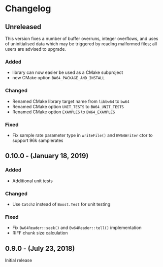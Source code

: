 # Changelog

## Unreleased

This version fixes a number of buffer overruns, integer overflows, and uses of uninitialised data which may be triggered by reading malformed files; all users are advised to upgrade.

### Added

- library can now easier be used as a CMake subproject
- new CMake option `BW64_PACKAGE_AND_INSTALL`

### Changed

- Renamed CMake library target name from `libbw64` to `bw64`
- Renamed CMake option `UNIT_TESTS` to `BW64_UNIT_TESTS`
- Renamed CMake option `EXAMPLES` to `BW64_EXAMPLES`

### Fixed

- Fix sample rate parameter type in `writeFile()` and `BW64Writer` ctor to support 96k samplerates

## 0.10.0 - (January 18, 2019)
### Added

- Additional unit tests

### Changed

- Use `Catch2` instead of `Boost.Test` for unit testing

### Fixed

- Fix `Bw64Reader::seek()` and `Bw64Reader::tell()` implementation
- RIFF chunk size calculation

## 0.9.0 - (July 23, 2018)

Initial release
